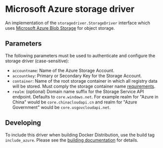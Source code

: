 <!--GITHUB
page_title: Microsoft Azure storage driver
page_description: Explains how to use the Azure storage drivers
page_keywords: registry, service, driver, images, storage, azure
IGNORES-->

# Microsoft Azure storage driver

An implementation of the `storagedriver.StorageDriver` interface which uses [Microsoft Azure Blob Storage][azure-blob-storage] for object storage.

## Parameters

The following parameters must be used to authenticate and configure the storage driver (case-sensitive):

* `accountname`: Name of the Azure Storage Account.
* `accountkey`: Primary or Secondary Key for the Storage Account.
* `container`: Name of the root storage container in which all registry data will be stored. Must comply the storage container name [requirements][create-container-api].
* `realm`: (optional) Domain name suffix for the Storage Service API endpoint. Defaults to `core.windows.net`. For example realm for "Azure in China" would be `core.chinacloudapi.cn` and realm for "Azure Government" would be `core.usgovcloudapi.net`.

## Developing

To include this driver when building Docker Distribution, use the build tag
`include_azure`. Please see the [building documentation][building] for details.

[azure-blob-storage]: http://azure.microsoft.com/en-us/services/storage/
[create-container-api]: https://msdn.microsoft.com/en-us/library/azure/dd179468.aspx
[building]: https://github.com/docker/distribution/blob/master/docs/building.md#optional-build-tags
